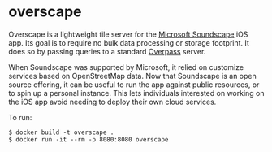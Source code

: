 # overscape

Overscape is a lightweight tile server for the
[Microsoft Soundscape](https://github.com/microsoft/soundscape/) iOS app.
Its goal is to require no bulk data processing or storage footprint.
It does so by passing queries to a standard
[Overpass](https://wiki.openstreetmap.org/wiki/Overpass_API) server.

When Soundscape was supported by Microsoft, it relied on customize services
based on OpenStreetMap data. Now that Soundscape is an open source offering,
it can be useful to run the app against public resources, or to spin up a
personal instance. This lets individuals interested on working on the iOS
app avoid needing to deploy their own cloud services.

To run:
```
$ docker build -t overscape .
$ docker run -it --rm -p 8080:8080 overscape
```